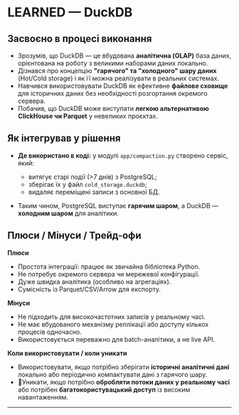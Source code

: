# LEARNED — DuckDB

## Засвоєно в процесі виконання

* Зрозумів, що DuckDB — це вбудована **аналітична (OLAP)** база даних, орієнтована на роботу з великими наборами даних локально.
* Дізнався про концепцію **"гарячого" та "холодного" шару даних** (Hot/Cold storage) і як її можна реалізувати в реальних системах.
* Навчився використовувати DuckDB як ефективне **файлове сховище** для історичних даних без необхідності розгортання окремого сервера.
* Побачив, що DuckDB може виступати **легкою альтернативою ClickHouse чи Parquet** у невеликих проєктах.

## Як інтегрував у рішення

* **Де використано в коді:** у модулі `app/compaction.py` створено сервіс, який:

  * витягує старі події (>7 днів) з PostgreSQL;
  * зберігає їх у файл `cold_storage.duckdb`;
  * видаляє переміщені записи з основної БД.
* Таким чином, PostgreSQL виступає **гарячим шаром**, а DuckDB — **холодним шаром** для аналітики.

## Плюси / Мінуси / Трейд-офи

**Плюси**

* Простота інтеграції: працює як звичайна бібліотека Python.
* Не потребує окремого сервера чи мережевої конфігурації.
* Дуже швидка аналітика (особливо на агрегаціях).
* Сумісність із Parquet/CSV/Arrow для експорту.

**Мінуси**

* Не підходить для високочастотних записів у реальному часі.
* Не має вбудованого механізму реплікації або доступу кількох процесів одночасно.
* Використовується переважно для batch-аналітики, а не live API.

**Коли використовувати / коли уникати**

*  Використовувати, якщо потрібно зберігати **історичні аналітичні дані** локально або періодично компактувати дані з гарячого шару.
* 🚫Уникати, якщо потрібно **обробляти потоки даних у реальному часі** або потрібен **багатокористувацький доступ** із високим навантаженням.

---
